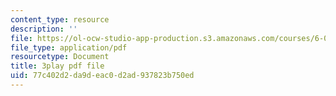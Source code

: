 ```yaml
---
content_type: resource
description: ''
file: https://ol-ocw-studio-app-production.s3.amazonaws.com/courses/6-006-introduction-to-algorithms-fall-2011/77c402d2da9deac0d2ad937823b750ed_AfSk24UTFS8.pdf
file_type: application/pdf
resourcetype: Document
title: 3play pdf file
uid: 77c402d2-da9d-eac0-d2ad-937823b750ed
---
```

